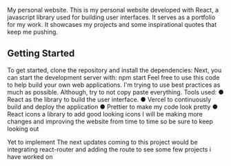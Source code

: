 My personal website.
This is my personal website developed with React, a javascript library used for building user interfaces. It serves as a portfolio for my work. It showcases my projects and some inspirational quotes that keep me pushing.
## Getting Started
To get started, clone the repository and install the dependencies: Next, you can start the development server with: npm start
Feel free to use this code to help build your own web applications. I'm trying to use best practices as much as possible. Although, try to not copy paste everything.
Tools used:
● React as the library to build the user interface.
● Vercel to continuously build and deploy the application ● Prettier to make my code look pretty
● React icons a library to add good looking icons
I will be making more changes and improving the website from time to time so be sure to keep looking out


Yet to implement
The next updates coming to this project would be integrating react-router and adding the route to see some few projects i have worked on